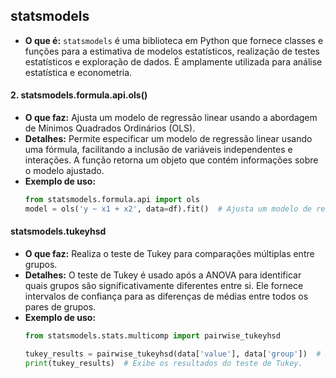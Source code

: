 ## statsmodels
- **O que é:** `statsmodels` é uma biblioteca em Python que fornece classes e funções para a estimativa de modelos estatísticos, realização de testes estatísticos e exploração de dados. É amplamente utilizada para análise estatística e econometria.

#### 2. statsmodels.formula.api.ols()
- **O que faz:** Ajusta um modelo de regressão linear usando a abordagem de Mínimos Quadrados Ordinários (OLS).
- **Detalhes:** Permite especificar um modelo de regressão linear usando uma fórmula, facilitando a inclusão de variáveis independentes e interações. A função retorna um objeto que contém informações sobre o modelo ajustado.
- **Exemplo de uso:**
  ```python
  from statsmodels.formula.api import ols
  model = ols('y ~ x1 + x2', data=df).fit()  # Ajusta um modelo de regressão linear.
  ```

#### statsmodels.tukeyhsd
- **O que faz:** Realiza o teste de Tukey para comparações múltiplas entre grupos.
- **Detalhes:** O teste de Tukey é usado após a ANOVA para identificar quais grupos são significativamente diferentes entre si. Ele fornece intervalos de confiança para as diferenças de médias entre todos os pares de grupos.
- **Exemplo de uso:**
  ```python
  from statsmodels.stats.multicomp import pairwise_tukeyhsd

  tukey_results = pairwise_tukeyhsd(data['value'], data['group'])  # Realiza o teste de Tukey.
  print(tukey_results)  # Exibe os resultados do teste de Tukey.
  ```


